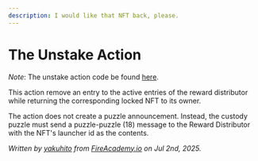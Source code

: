 ```yaml
---
description: I would like that NFT back, please.
---
```


# The Unstake Action

_Note_: The unstake action code be found [here](https://github.com/Yakuhito/slot-machine/blob/master/puzzles/actions/reward_distributor/nft/unstake.clsp).

This action remove an entry to the active entries of the reward distributor while returning the corresponding locked NFT to its owner.

The action does not create a puzzle announcement. Instead, the custody puzzle must send a puzzle-puzzle (18) message to the Reward Distributor with the NFT's launcher id as the contents.

_Written by_ [_yakuhito_](https://x.com/yakuh1t0) _from_ [_FireAcademy.io_](https://fireacademy.io/) _on Jul 2nd, 2025._
